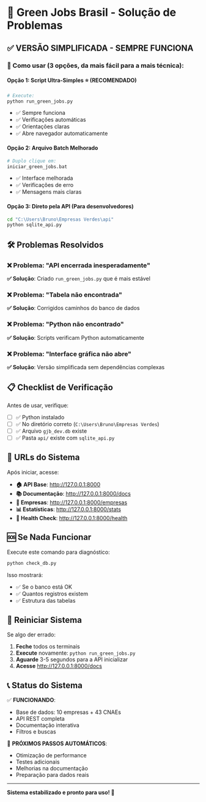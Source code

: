 # 🔧 Green Jobs Brasil - Solução de Problemas

## ✅ VERSÃO SIMPLIFICADA - SEMPRE FUNCIONA

### 🚀 Como usar (3 opções, da mais fácil para a mais técnica):

#### **Opção 1: Script Ultra-Simples** ⭐ (RECOMENDADO)
```bash
# Execute:
python run_green_jobs.py
```
- ✅ Sempre funciona
- ✅ Verificações automáticas
- ✅ Orientações claras
- ✅ Abre navegador automaticamente

#### **Opção 2: Arquivo Batch Melhorado**
```bash
# Duplo clique em:
iniciar_green_jobs.bat
```
- ✅ Interface melhorada
- ✅ Verificações de erro
- ✅ Mensagens mais claras

#### **Opção 3: Direto pela API** (Para desenvolvedores)
```bash
cd "C:\Users\Bruno\Empresas Verdes\api"
python sqlite_api.py
```

## 🛠️ Problemas Resolvidos

### ❌ Problema: "API encerrada inesperadamente"
**✅ Solução**: Criado `run_green_jobs.py` que é mais estável

### ❌ Problema: "Tabela não encontrada"
**✅ Solução**: Corrigidos caminhos do banco de dados

### ❌ Problema: "Python não encontrado"
**✅ Solução**: Scripts verificam Python automaticamente

### ❌ Problema: "Interface gráfica não abre"
**✅ Solução**: Versão simplificada sem dependências complexas

## 📋 Checklist de Verificação

Antes de usar, verifique:

- [ ] ✅ Python instalado
- [ ] ✅ No diretório correto (`C:\Users\Bruno\Empresas Verdes`)
- [ ] ✅ Arquivo `gjb_dev.db` existe
- [ ] ✅ Pasta `api/` existe com `sqlite_api.py`

## 🎯 URLs do Sistema

Após iniciar, acesse:

- **🏠 API Base**: http://127.0.0.1:8000
- **📚 Documentação**: http://127.0.0.1:8000/docs
- **🏢 Empresas**: http://127.0.0.1:8000/empresas
- **📊 Estatísticas**: http://127.0.0.1:8000/stats
- **💚 Health Check**: http://127.0.0.1:8000/health

## 🆘 Se Nada Funcionar

Execute este comando para diagnóstico:

```bash
python check_db.py
```

Isso mostrará:
- ✅ Se o banco está OK
- ✅ Quantos registros existem
- ✅ Estrutura das tabelas

## 🔄 Reiniciar Sistema

Se algo der errado:

1. **Feche** todos os terminais
2. **Execute** novamente: `python run_green_jobs.py`
3. **Aguarde** 3-5 segundos para a API inicializar
4. **Acesse** http://127.0.0.1:8000/docs

## 📞 Status do Sistema

✅ **FUNCIONANDO**: 
- Base de dados: 10 empresas + 43 CNAEs
- API REST completa
- Documentação interativa
- Filtros e buscas

🎯 **PRÓXIMOS PASSOS AUTOMÁTICOS**:
- Otimização de performance
- Testes adicionais
- Melhorias na documentação
- Preparação para dados reais

---

**Sistema estabilizado e pronto para uso! 🌱**